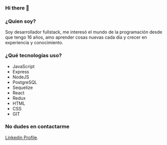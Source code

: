 ### Hi there 👋

<!--
**ezequielnores/ezequielnores** is a ✨ _special_ ✨ repository because its `README.md` (this file) appears on your GitHub profile.

Here are some ideas to get you started:

- 🔭 I’m currently working on ...
- 🌱 I’m currently learning ...
- 👯 I’m looking to collaborate on ...
- 🤔 I’m looking for help with ...
- 💬 Ask me about ...
- 📫 How to reach me: ...
- 😄 Pronouns: ...
- ⚡ Fun fact: ...
-->
### ¿Quien soy?
Soy desarrollador fullstack, me interesó el mundo de la programación desde que tengo 16 años, amo aprender cosas nuevas cada día y crecer en experiencia y conocimiento.

### ¿Qué tecnologías uso?
 - JavaScript
 - Express
 - NodeJS
 - PostgreSQL
 - Sequelize
 - React
 - Redux
 - HTML
 - CSS 
 - GIT

### No dudes en contactarme
[Linkedin Profile](https://www.linkedin.com/in/jos%C3%ADas-ezequiel-nores-584411239/).
